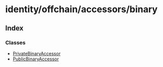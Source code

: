 # identity/offchain/accessors/binary

## Index

### Classes

* [PrivateBinaryAccessor]()
* [PublicBinaryAccessor]()

